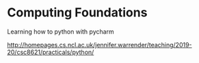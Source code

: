 # Computing Foundations

Learning how to python with pycharm

http://homepages.cs.ncl.ac.uk/jennifer.warrender/teaching/2019-20/csc8621/practicals/python/
